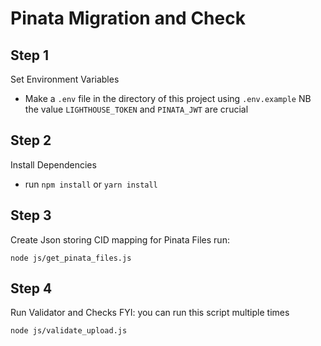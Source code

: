 # Pinata Migration and Check

## Step 1

Set Environment Variables

- Make a `.env` file in the directory of this project using `.env.example`
  NB the value `LIGHTHOUSE_TOKEN` and `PINATA_JWT` are crucial

## Step 2

Install Dependencies

- run `npm install` or `yarn install`

## Step 3

Create Json storing CID mapping for Pinata Files
run:

```
node js/get_pinata_files.js
```

## Step 4

Run Validator and Checks
FYI: you can run this script multiple times

```
node js/validate_upload.js
```
